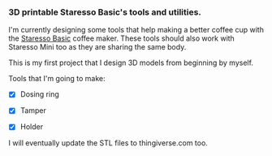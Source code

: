 ### 3D printable Staresso Basic's tools and utilities.

I'm currently designing some tools that help making a better coffee cup with the [Staresso Basic](https://staresso.com/collections/portable-espresso-maker/products/sp200) coffee maker. These tools should also work with Staresso Mini too as they are sharing the same body.

This is my first project that I design 3D models from beginning by myself.

Tools that I'm going to make:

- [x] Dosing ring

- [x] Tamper

- [x] Holder

I will eventually update the STL files to thingiverse.com too.
